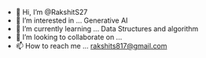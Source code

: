 - 👋 Hi, I’m @RakshitS27
- 👀 I’m interested in ... Generative AI
- 🌱 I’m currently learning ... Data Structures and algorithm
- 💞️ I’m looking to collaborate on ...
- 📫 How to reach me ... rakshits817@gmail.com

<!---
RakshitS27/RakshitS27 is a ✨ special ✨ repository because its `README.md` (this file) appears on your GitHub profile.
You can click the Preview link to take a look at your changes.
--->

